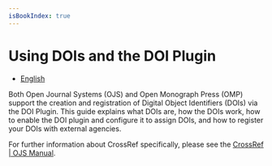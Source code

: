 ```yaml
---
isBookIndex: true
---
```

# Using DOIs and the DOI Plugin

- [English](en/)

Both Open Journal Systems (OJS) and Open Monograph Press (OMP) support the creation and registration of Digital Object Identifiers (DOIs) via the DOI Plugin. This guide explains what DOIs are, how the DOIs work, how to enable the DOI plugin and configure it to assign DOIs, and how to register your DOIs with external agencies.  

For further information about CrossRef specifically, please see the [CrossRef | OJS Manual](https://pkp.gitbooks.io/crossref-ojs-manual/).
